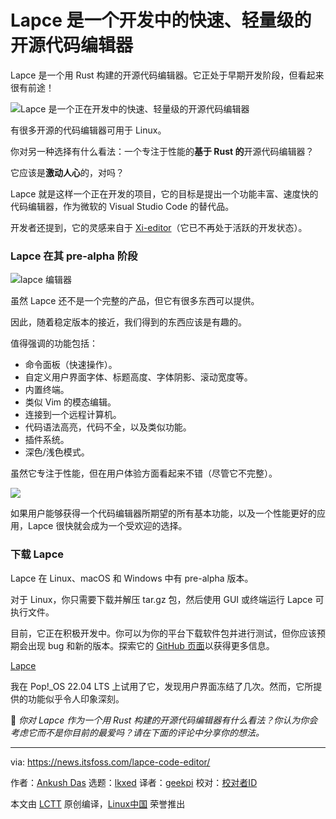 [#]: subject: "Lapce is a Fast, Lightweight Open-Source Code Editor in Making"
[#]: via: "https://news.itsfoss.com/lapce-code-editor/"
[#]: author: "Ankush Das https://news.itsfoss.com/author/ankush/"
[#]: collector: "lkxed"
[#]: translator: "geekpi"
[#]: reviewer: " "
[#]: publisher: " "
[#]: url: " "

Lapce 是一个开发中的快速、轻量级的开源代码编辑器
======
Lapce 是一个用 Rust 构建的开源代码编辑器。它正处于早期开发阶段，但看起来很有前途！

![Lapce 是一个正在开发中的快速、轻量级的开源代码编辑器][1]

有很多开源的代码编辑器可用于 Linux。

你对另一种选择有什么看法：一个专注于性能的**基于 Rust 的**开源代码编辑器？

它应该是**激动人心**的，对吗？

Lapce 就是这样一个正在开发的项目，它的目标是提出一个功能丰富、速度快的代码编辑器，作为微软的 Visual Studio Code 的替代品。

开发者还提到，它的灵感来自于 [Xi-editor][2]（它已不再处于活跃的开发状态）。

### Lapce 在其 pre-alpha 阶段

![lapce 编辑器][3]

虽然 Lapce 还不是一个完整的产品，但它有很多东西可以提供。

因此，随着稳定版本的接近，我们得到的东西应该是有趣的。

值得强调的功能包括：

* 命令面板（快速操作）。
* 自定义用户界面字体、标题高度、字体阴影、滚动宽度等。
* 内置终端。
* 类似 Vim 的模态编辑。
* 连接到一个远程计算机。
* 代码语法高亮，代码不全，以及类似功能。
* 插件系统。
* 深色/浅色模式。

虽然它专注于性能，但在用户体验方面看起来不错（尽管它不完整）。

![][4]

如果用户能够获得一个代码编辑器所期望的所有基本功能，以及一个性能更好的应用，Lapce 很快就会成为一个受欢迎的选择。

### 下载 Lapce

Lapce 在 Linux、macOS 和 Windows 中有 pre-alpha 版本。

对于 Linux，你只需要下载并解压 tar.gz 包，然后使用 GUI 或终端运行 Lapce 可执行文件。

目前，它正在积极开发中。你可以为你的平台下载软件包并进行测试，但你应该预期会出现 bug 和新的版本。探索它的 [GitHub 页面][5]以获得更多信息。

[Lapce][6]

我在 Pop!\_OS 22.04 LTS 上试用了它，发现用户界面冻结了几次。然而，它所提供的功能似乎令人印象深刻。

💬 *你对 Lapce 作为一个用 Rust 构建的开源代码编辑器有什么看法？你认为你会考虑它而不是你目前的最爱吗？请在下面的评论中分享你的想法。*

--------------------------------------------------------------------------------

via: https://news.itsfoss.com/lapce-code-editor/

作者：[Ankush Das][a]
选题：[lkxed][b]
译者：[geekpi](https://github.com/geekpi)
校对：[校对者ID](https://github.com/校对者ID)

本文由 [LCTT](https://github.com/LCTT/TranslateProject) 原创编译，[Linux中国](https://linux.cn/) 荣誉推出

[a]: https://news.itsfoss.com/author/ankush/
[b]: https://github.com/lkxed
[1]: https://news.itsfoss.com/content/images/size/w1200/2022/09/lapce-editor.png
[2]: https://github.com/xi-editor/xi-editor
[3]: https://news.itsfoss.com/content/images/2022/09/lapce-screenshot.png
[4]: https://news.itsfoss.com/content/images/2022/09/lapce-code-edit.png
[5]: https://github.com/lapce/lapce
[6]: https://lapce.dev/

